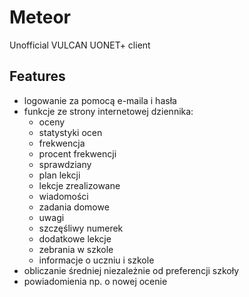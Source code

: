 # Meteor

Unofficial VULCAN UONET+ client

## Features

- logowanie za pomocą e-maila i hasła
- funkcje ze strony internetowej dziennika:
  - oceny
  - statystyki ocen
  - frekwencja
  - procent frekwencji
  - sprawdziany
  - plan lekcji
  - lekcje zrealizowane
  - wiadomości
  - zadania domowe
  - uwagi
  - szczęśliwy numerek
  - dodatkowe lekcje
  - zebrania w szkole
  - informacje o uczniu i szkole
- obliczanie średniej niezależnie od preferencji szkoły
- powiadomienia np. o nowej ocenie


